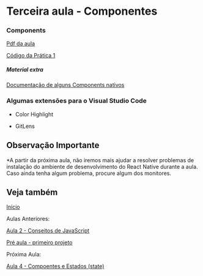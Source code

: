 # Terceira aula - Componentes

### Components

[Pdf da aula](https://github.com/AWLeiseR/ReactNative/blob/master/Aula%203/Componentes%20-%20Parte%201.pdf)

[Código da Prática 1](https://github.com/AWLeiseR/ReactNative/blob/master/Aula%203/App.js)

##### Material extra

[Documentação de alguns Components nativos](https://facebook.github.io/react-native/docs/components-and-apis.html)

### Algumas extensões para o Visual Studio Code

* Color Highlight

* GitLens

## Observação Importante

*A partir da próxima aula, não iremos mais ajudar a resolver problemas de instalação do ambiente de desenvolvimento do React Native durante a aula. Caso ainda tenha algum problema, procure algum dos monitores.

## Veja também

[Início](https://github.com/AWLeiseR/ReactNative) 

Aulas Anteriores:

[Aula 2 - Conseitos de JavaScript ](https://github.com/AWLeiseR/ReactNative/tree/master/Aula%202)

[Pré aula - primeiro projeto](https://github.com/AWLeiseR/ReactNative/tree/master/Pr%C3%A9%20aula%202)

Próxima Aula:

[Aula 4 - Compoentes e Estados (state)](https://github.com/AWLeiseR/ReactNative/tree/master/Aula%204)
